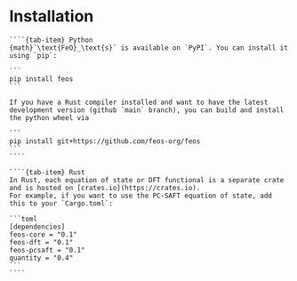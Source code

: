 # Installation

`````{tab-set}
````{tab-item} Python
{math}`\text{FeO}_\text{s}` is available on `PyPI`. You can install it using `pip`:

```
pip install feos
```

If you have a Rust compiler installed and want to have the latest development version (github `main` branch), you can build and install the python wheel via

```
pip install git+https://github.com/feos-org/feos
```
````

````{tab-item} Rust
In Rust, each equation of state or DFT functional is a separate crate and is hosted on [crates.io](https://crates.io).
For example, if you want to use the PC-SAFT equation of state, add this to your `Cargo.toml`:

```toml
[dependencies]
feos-core = "0.1"
feos-dft = "0.1"
feos-pcsaft = "0.1"
quantity = "0.4"
```
````
`````
